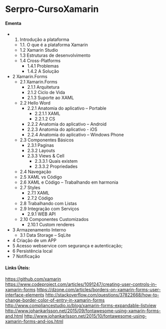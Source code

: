 # Serpro-CursoXamarin

#### Ementa

* 1. Introdução a plataforma
	* 1.1. O que é a plataforma Xamarin 
	* 1.2 Xamarin Studio 
	* 1.3 Estruturas de desenvolvimento
	* 1.4 Cross-Platforms 
		* 1.4.1 Problemas 
		* 1.4.2 A Solução 
* 2 Xamarin.Forms 
	* 2.1 Xamarin.Forms 
		* 2.1.1 Arquitetura 
		* 2.1.2 Ciclo de Vida 
		* 2.1.3 Suporte ao XAML 
	* 2.2 Hello Word 
		* 2.2.1 Anatomia do aplicativo – Portable 
			* 2.2.1.1 XAML 
			* 2.2.1.2 CS 
		* 2.2.2 Anatomia do aplicativo – Android 
		* 2.2.3 Anatomia do aplicativo - iOS
		* 2.2.4 Anatomia do aplicativo – Windows Phone 
	* 2.3 Componentes Básicos 
		* 2.3.1 Paginas 
		* 2.3.2 Layouts
		* 2.3.3 Views & Cell 
			* 2.3.3.1 Quais existem 
			* 2.3.3.2 Propriedades 
	* 2.4 Navegação 
	* 2.5 XAML vs Código
	* 2.6 XAML e Código – Trabalhando em harmonia 
	* 2.7 Styles
		* 2.7.1 XAML 
		* 2.7.2 Código 
	* 2.8 Trabalhando com Listas
	* 2.9 Integração com Serviços 
		* 2.9.1 WEB API 
	* 2.10 Componentes Customizados 
		* 2.10.1 Custom renderes 
* 3 Armazenamento Interno 
	* 3.1 Data Storage – SqLite
* 4 Criação de um APP 
* 5 Acesso webservice com segurança e autenticação; 
* 6 Persistência local
* 7 Notificação

#### Links Úteis:
https://github.com/xamarin
https://www.codeproject.com/articles/1091247/creating-user-controls-in-xamarin-forms 
https://dzone.com/articles/borders-on-xamarin-forms-user-interface-elements 
http://stackoverflow.com/questions/37822668/how-to-change-border-color-of-entry-in-xamarin-forms 
http://www.compliancestudio.io/blog/xamarin-forms-expandable-listview 
http://www.johankarlsson.net/2015/09/fontawesome-using-xamarin-forms-and.html 
http://www.johankarlsson.net/2015/10/fontawesome-using-xamarin-forms-and-ios.html
